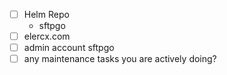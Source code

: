 - [ ] Helm Repo
  - sftpgo
- [ ] elercx.com
- [ ] admin account sftpgo
- [ ] any maintenance tasks you are actively doing?
